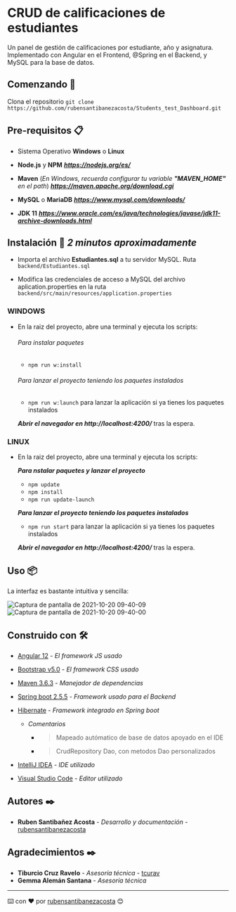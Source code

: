 # CRUD de calificaciones de estudiantes

Un panel de gestión de calificaciones por estudiante, año y asignatura. Implementado con Angular en el Frontend, @Spring en el Backend, y MySQL para la base de datos.
## Comenzando 🚀

Clona el repositorio `git clone https://github.com/rubensantibanezacosta/Students_test_Dashboard.git`


## Pre-requisitos 📋

- Sistema Operativo **Windows** o **Linux**

- **Node.js** y **NPM**  ***https://nodejs.org/es/***

- **Maven** (*En Windows, recuerda configurar tu variable __"MAVEN_HOME"__ en el path*) ***https://maven.apache.org/download.cgi***

- **MySQL** o **MariaDB** ***https://www.mysql.com/downloads/***

- **JDK 11** ***https://www.oracle.com/es/java/technologies/javase/jdk11-archive-downloads.html***


## Instalación 🔧 *2 minutos aproximadamente*

- Importa el archivo **Estudiantes.sql** a tu servidor MySQL. Ruta `backend/Estudiantes.sql` 

- Modifica las credenciales de acceso a MySQL del archivo aplication.properties en la ruta `backend/src/main/resources/application.properties`

### WINDOWS

- En la raiz del proyecto, abre una terminal y ejecuta los scripts:

    ###### *Para instalar paquetes*
      
    - `npm run w:install` 
    
    ###### *Para lanzar el proyecto teniendo los paquetes instalados*
    
    - `npm run w:launch` para lanzar la aplicación si ya tienes los paquetes instalados


    ***Abrir el navegador en  http://localhost:4200/*** tras la espera.


### LINUX

- En la raiz del proyecto, abre una terminal y ejecuta los scripts:

    ***Para nstalar paquetes y lanzar el proyecto***
      
    - `npm update`
    - `npm install`
    - `npm run update-launch` 
    
    ***Para lanzar el proyecto teniendo los paquetes instalados***
    
    - `npm run start` para lanzar la aplicación si ya tienes los paquetes instalados


    ***Abrir el navegador en  http://localhost:4200/*** tras la espera.

## Uso 📦

La interfaz es bastante intuitiva y sencilla:


![Captura de pantalla de 2021-10-20 09-40-09](https://user-images.githubusercontent.com/44450566/138066609-26a160ea-c22d-45bf-bd01-2546a43e6fdb.png)
![Captura de pantalla de 2021-10-20 09-40-00](https://user-images.githubusercontent.com/44450566/138066600-995e0495-2242-4108-ad85-72d66f34c1e4.png)






## Construido con 🛠️


* [Angular 12](https://angular.io) - *El framework JS usado*



* [Bootstrap v5.0](https://getbootstrap.com/docs/5.0/getting-started/introduction) - *El framework CSS usado*



* [Maven 3.6.3](https://maven.apache.org) - *Manejador de dependencias*
* [Spring boot 2.5.5](https://spring.io/projects/spring-boot) - *Framework usado para el Backend*
* [Hibernate](https://hibernate.org) - *Framework integrado en Spring boot*
     - *Comentarios*
        - > Mapeado autómatico de base de datos apoyado en el IDE
        - > CrudRepository Dao, con metodos Dao personalizados



* [IntelliJ IDEA](https://www.jetbrains.com/es-es/idea) - *IDE utilizado*
* [Visual Studio Code](https://code.visualstudio.com) - *Editor utilizado*


## Autores ✒️


* **Ruben Santibañez Acosta** - *Desarrollo y documentación* -  [rubensantibanezacosta](https://github.com/rubensantibanezacosta)


## Agradecimientos ✒️


* **Tiburcio Cruz Ravelo** - *Asesoría técnica* -  [tcurav](https://github.com/tcrurav)
* **Gemma Alemán Santana** - *Asesoría técnica* 


---
⌨️ con ❤️ por [rubensantibanezacosta](https://github.com/rubensantibanezacosta) 😊
